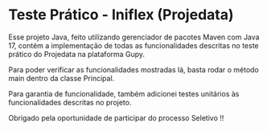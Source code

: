 # Teste Prático - Iniflex  (Projedata)

Esse projeto Java, feito utilizando gerenciador de pacotes Maven com Java 17, contém a implementação de todas as funcionalidades descritas no teste prático do Projedata na plataforma Gupy.

Para poder verificar as funcionalidades mostradas lá, basta rodar o método main dentro da classe Principal.

Para garantia de funcionalidade, também adicionei testes unitários às funcionalidades descritas no projeto.

Obrigado pela oportunidade de participar do processo Seletivo !!
